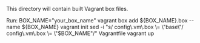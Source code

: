 This directory will contain built Vagrant box files.

Run: BOX_NAME="your_box_name"
     vagrant box add ${BOX_NAME}.box --name ${BOX_NAME}
     vagrant init
     sed -i "s/  config\.vm\.box \= \"base\"/  config\.vm\.box \= \"$BOX_NAME\"/" Vagrantfile
     vagrant up
